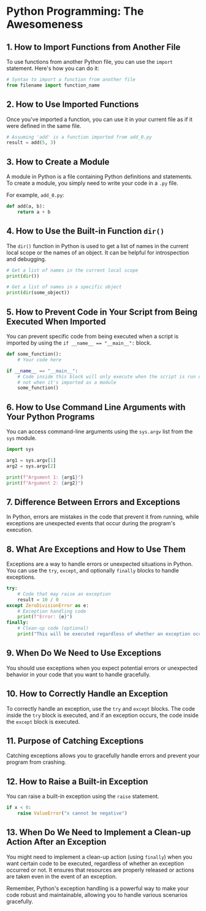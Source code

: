 # Python Programming: The Awesomeness

## 1. How to Import Functions from Another File

To use functions from another Python file, you can use the `import` statement. Here's how you can do it:

```python
# Syntax to import a function from another file
from filename import function_name
```

## 2. How to Use Imported Functions

Once you've imported a function, you can use it in your current file as if it were defined in the same file.

```python
# Assuming 'add' is a function imported from add_0.py
result = add(5, 3)
```

## 3. How to Create a Module

A module in Python is a file containing Python definitions and statements. To create a module, you simply need to write your code in a `.py` file.

For example, `add_0.py`:
```python
def add(a, b):
    return a + b
```

## 4. How to Use the Built-in Function `dir()`

The `dir()` function in Python is used to get a list of names in the current local scope or the names of an object. It can be helpful for introspection and debugging.

```python
# Get a list of names in the current local scope
print(dir())

# Get a list of names in a specific object
print(dir(some_object))
```

## 5. How to Prevent Code in Your Script from Being Executed When Imported

You can prevent specific code from being executed when a script is imported by using the `if __name__ == "__main__":` block.

```python
def some_function():
    # Your code here

if __name__ == "__main__":
    # Code inside this block will only execute when the script is run directly,
    # not when it's imported as a module
    some_function()
```

## 6. How to Use Command Line Arguments with Your Python Programs

You can access command-line arguments using the `sys.argv` list from the `sys` module.

```python
import sys

arg1 = sys.argv[1]
arg2 = sys.argv[2]

print(f"Argument 1: {arg1}")
print(f"Argument 2: {arg2}")
```

## 7. Difference Between Errors and Exceptions

In Python, errors are mistakes in the code that prevent it from running, while exceptions are unexpected events that occur during the program's execution.

## 8. What Are Exceptions and How to Use Them

Exceptions are a way to handle errors or unexpected situations in Python. You can use the `try`, `except`, and optionally `finally` blocks to handle exceptions.

```python
try:
    # Code that may raise an exception
    result = 10 / 0
except ZeroDivisionError as e:
    # Exception handling code
    print(f"Error: {e}")
finally:
    # Clean-up code (optional)
    print("This will be executed regardless of whether an exception occurred or not.")
```

## 9. When Do We Need to Use Exceptions

You should use exceptions when you expect potential errors or unexpected behavior in your code that you want to handle gracefully.

## 10. How to Correctly Handle an Exception

To correctly handle an exception, use the `try` and `except` blocks. The code inside the `try` block is executed, and if an exception occurs, the code inside the `except` block is executed.

## 11. Purpose of Catching Exceptions

Catching exceptions allows you to gracefully handle errors and prevent your program from crashing.

## 12. How to Raise a Built-in Exception

You can raise a built-in exception using the `raise` statement.

```python
if x < 0:
    raise ValueError("x cannot be negative")
```

## 13. When Do We Need to Implement a Clean-up Action After an Exception

You might need to implement a clean-up action (using `finally`) when you want certain code to be executed, regardless of whether an exception occurred or not. It ensures that resources are properly released or actions are taken even in the event of an exception.

Remember, Python's exception handling is a powerful way to make your code robust and maintainable, allowing you to handle various scenarios gracefully.